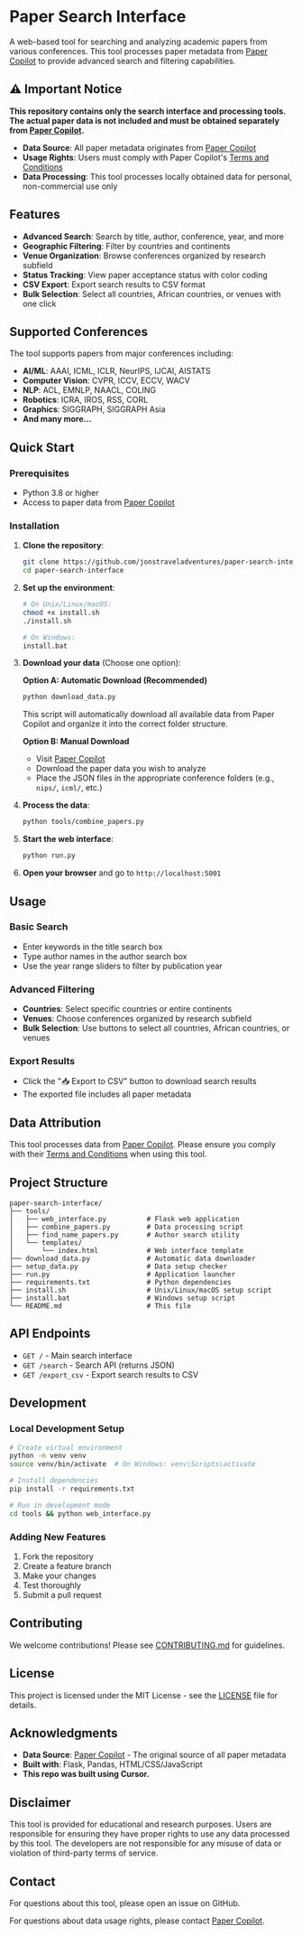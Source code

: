 # Paper Search Interface

A web-based tool for searching and analyzing academic papers from various conferences. This tool processes paper metadata from [Paper Copilot](https://papercopilot.com) to provide advanced search and filtering capabilities.

## ⚠️ Important Notice

**This repository contains only the search interface and processing tools. The actual paper data is not included and must be obtained separately from [Paper Copilot](https://papercopilot.com).**

- **Data Source**: All paper metadata originates from [Paper Copilot](https://papercopilot.com)
- **Usage Rights**: Users must comply with Paper Copilot's [Terms and Conditions](https://papercopilot.com/policy/terms-and-conditions/)
- **Data Processing**: This tool processes locally obtained data for personal, non-commercial use only

## Features

- **Advanced Search**: Search by title, author, conference, year, and more
- **Geographic Filtering**: Filter by countries and continents
- **Venue Organization**: Browse conferences organized by research subfield
- **Status Tracking**: View paper acceptance status with color coding
- **CSV Export**: Export search results to CSV format
- **Bulk Selection**: Select all countries, African countries, or venues with one click

## Supported Conferences

The tool supports papers from major conferences including:
- **AI/ML**: AAAI, ICML, ICLR, NeurIPS, IJCAI, AISTATS
- **Computer Vision**: CVPR, ICCV, ECCV, WACV
- **NLP**: ACL, EMNLP, NAACL, COLING
- **Robotics**: ICRA, IROS, RSS, CORL
- **Graphics**: SIGGRAPH, SIGGRAPH Asia
- **And many more...**

## Quick Start

### Prerequisites
- Python 3.8 or higher
- Access to paper data from [Paper Copilot](https://papercopilot.com)

### Installation

1. **Clone the repository**:
   ```bash
   git clone https://github.com/jonstraveladventures/paper-search-interface.git
   cd paper-search-interface
   ```

2. **Set up the environment**:
   ```bash
   # On Unix/Linux/macOS:
   chmod +x install.sh
   ./install.sh
   
   # On Windows:
   install.bat
   ```

3. **Download your data** (Choose one option):

   **Option A: Automatic Download (Recommended)**
   ```bash
   python download_data.py
   ```
   This script will automatically download all available data from Paper Copilot and organize it into the correct folder structure.

   **Option B: Manual Download**
   - Visit [Paper Copilot](https://papercopilot.com)
   - Download the paper data you wish to analyze
   - Place the JSON files in the appropriate conference folders (e.g., `nips/`, `icml/`, etc.)

4. **Process the data**:
   ```bash
   python tools/combine_papers.py
   ```

5. **Start the web interface**:
   ```bash
   python run.py
   ```

6. **Open your browser** and go to `http://localhost:5001`

## Usage

### Basic Search
- Enter keywords in the title search box
- Type author names in the author search box
- Use the year range sliders to filter by publication year

### Advanced Filtering
- **Countries**: Select specific countries or entire continents
- **Venues**: Choose conferences organized by research subfield
- **Bulk Selection**: Use buttons to select all countries, African countries, or venues

### Export Results
- Click the "📥 Export to CSV" button to download search results
- The exported file includes all paper metadata

## Data Attribution

This tool processes data from [Paper Copilot](https://papercopilot.com). Please ensure you comply with their [Terms and Conditions](https://papercopilot.com/policy/terms-and-conditions/) when using this tool.

## Project Structure

```
paper-search-interface/
├── tools/
│   ├── web_interface.py          # Flask web application
│   ├── combine_papers.py         # Data processing script
│   ├── find_name_papers.py       # Author search utility
│   └── templates/
│       └── index.html            # Web interface template
├── download_data.py              # Automatic data downloader
├── setup_data.py                 # Data setup checker
├── run.py                        # Application launcher
├── requirements.txt              # Python dependencies
├── install.sh                    # Unix/Linux/macOS setup script
├── install.bat                   # Windows setup script
└── README.md                     # This file
```

## API Endpoints

- `GET /` - Main search interface
- `GET /search` - Search API (returns JSON)
- `GET /export_csv` - Export search results to CSV

## Development

### Local Development Setup
```bash
# Create virtual environment
python -m venv venv
source venv/bin/activate  # On Windows: venv\Scripts\activate

# Install dependencies
pip install -r requirements.txt

# Run in development mode
cd tools && python web_interface.py
```

### Adding New Features
1. Fork the repository
2. Create a feature branch
3. Make your changes
4. Test thoroughly
5. Submit a pull request

## Contributing

We welcome contributions! Please see [CONTRIBUTING.md](CONTRIBUTING.md) for guidelines.

## License

This project is licensed under the MIT License - see the [LICENSE](LICENSE) file for details.

## Acknowledgments

- **Data Source**: [Paper Copilot](https://papercopilot.com) - The original source of all paper metadata
- **Built with**: Flask, Pandas, HTML/CSS/JavaScript
- **This repo was built using Cursor.**

## Disclaimer

This tool is provided for educational and research purposes. Users are responsible for ensuring they have proper rights to use any data processed by this tool. The developers are not responsible for any misuse of data or violation of third-party terms of service.

## Contact

For questions about this tool, please open an issue on GitHub.

For questions about data usage rights, please contact [Paper Copilot](https://papercopilot.com).

